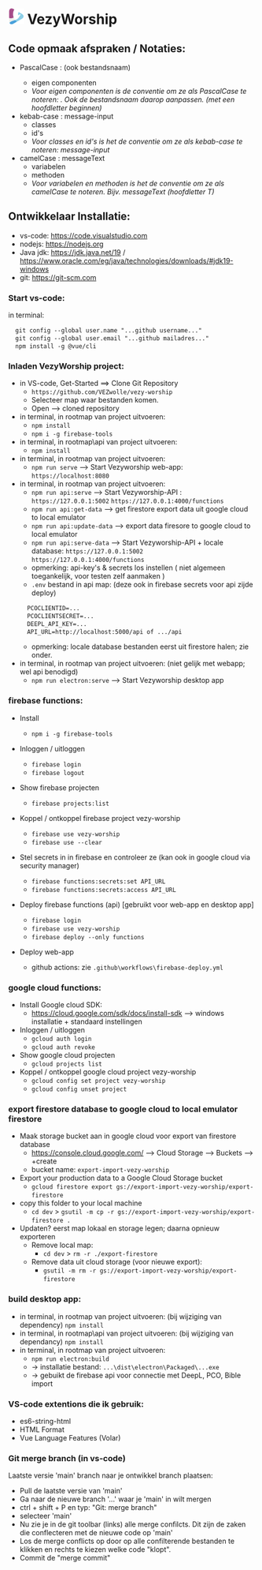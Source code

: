# ![VezyWorship](/public/icons/favicon-32x32.png) VezyWorship

## Code opmaak afspraken / Notaties:
- PascalCase : <MessageControl /> (ook bestandsnaam)
  - eigen componenten
  - _Voor eigen componenten is de conventie om ze als PascalCase te noteren: <MessageControl />. Ook de bestandsnaam daarop aanpassen. (met een hoofdletter beginnen)_
- kebab-case : message-input
  - classes
  - id's
  - _Voor classes en id's is het de conventie om ze als kebab-case te noteren: message-input_
- camelCase : messageText
  - variabelen
  - methoden
  - _Voor variabelen en methoden is het de conventie om ze als camelCase te noteren. Bijv. messageText (hoofdletter T)_

## Ontwikkelaar Installatie:
- vs-code: https://code.visualstudio.com
- nodejs: https://nodejs.org
- Java jdk: https://jdk.java.net/19 / https://www.oracle.com/eg/java/technologies/downloads/#jdk19-windows
- git: https://git-scm.com

### Start vs-code:
in terminal:
```
  git config --global user.name "...github username..."
  git config --global user.email "...github mailadres..."
  npm install -g @vue/cli
```
### Inladen VezyWorship project:
- in VS-code, Get-Started ==> Clone Git Repository
  - `https://github.com/VEZwolle/vezy-worship`
  - Selecteer map waar bestanden komen.
  - Open --> cloned repository
- in terminal, in rootmap van project uitvoeren:
  - `npm install`
  - `npm i -g firebase-tools`
- in terminal, in rootmap\api van project uitvoeren:
  - `npm install`
- in terminal, in rootmap van project uitvoeren: 
  - `npm run serve`   --> Start Vezyworship web-app: `https://localhost:8080`
- in terminal, in rootmap van project uitvoeren: 
  - `npm run api:serve`   --> Start Vezyworship-API : `https://127.0.0.1:5002` `https://127.0.0.1:4000/functions`
  - `npm run api:get-data`  --> get firestore export data uit google cloud to local emulator
  - `npm run api:update-data` --> export data firesore to google cloud to local emulator
  - `npm run api:serve-data`   --> Start Vezyworship-API + locale database: `https://127.0.0.1:5002` `https://127.0.0.1:4000/functions`
  - opmerking: api-key's & secrets los instellen ( niet algemeen toegankelijk, voor testen zelf aanmaken )
   - `.env` bestand in api map: (deze ook in firebase secrets voor api zijde deploy)
    ```
      PCOCLIENTID=...
      PCOCLIENTSECRET=...
      DEEPL_API_KEY=...
      API_URL=http://localhost:5000/api of .../api
    ```
  - opmerking: locale database bestanden eerst uit firestore halen; zie onder.
- in terminal, in rootmap van project uitvoeren: (niet gelijk met webapp; wel api benodigd)
  - `npm run electron:serve`   --> Start Vezyworship desktop app
### firebase functions:
- Install
  - `npm i -g firebase-tools`
- Inloggen / uitloggen
  - `firebase login` 
  - `firebase logout`
- Show firebase projecten
  - `firebase projects:list`
- Koppel / ontkoppel firebase project vezy-worship
  - `firebase use vezy-worship`
  - `firebase use --clear`

- Stel secrets in in firebase en controleer ze (kan ook in google cloud via security manager)
  - `firebase functions:secrets:set API_URL`
  - `firebase functions:secrets:access API_URL`
- Deploy firebase functions (api) [gebruikt voor web-app en desktop app]
  - `firebase login` 
  - `firebase use vezy-worship`
  - `firebase deploy --only functions`
- Deploy web-app
  - github actions: zie `.github\workflows\firebase-deploy.yml`
### google cloud functions:
- Install Google cloud SDK: 
  - https://cloud.google.com/sdk/docs/install-sdk --> windows installatie + standaard instellingen
- Inloggen / uitloggen
  - `gcloud auth login` 
  - `gcloud auth revoke`
- Show google cloud projecten
  - `gcloud projects list`
- Koppel / ontkoppel google cloud project vezy-worship
  - `gcloud config set project vezy-worship`
  - `gcloud config unset project`
### export firestore database to google cloud to local emulator firestore
- Maak storage bucket aan in google cloud voor export van firestore database
  - https://console.cloud.google.com/ --> Cloud Storage --> Buckets --> +create
  - bucket name: `export-import-vezy-worship`
- Export your production data to a Google Cloud Storage bucket
  - `gcloud firestore export gs://export-import-vezy-worship/export-firestore`
- copy this folder to your local machine
  - `cd dev` > `gsutil -m cp -r gs://export-import-vezy-worship/export-firestore .`
- Updaten? eerst map lokaal en storage legen; daarna opnieuw exporteren
  - Remove local map:
    - `cd dev` > `rm -r ./export-firestore`
  - Remove data uit cloud storage (voor nieuwe export):
    - `gsutil -m rm -r gs://export-import-vezy-worship/export-firestore`

### build desktop app:
- in terminal, in rootmap van project uitvoeren: (bij wijziging van dependency)
    `npm install`
- in terminal, in rootmap\api van project uitvoeren: (bij wijziging van dependancy)
    `npm install`
- in terminal, in rootmap van project uitvoeren: 
    - `npm run electron:build`
    - -> installatie bestand: `...\dist\electron\Packaged\...exe`
    - -> gebuikt de firebase api voor connectie met DeepL, PCO, Bible import

### VS-code extentions die ik gebruik:
- es6-string-html
- HTML Format
- Vue Language Features (Volar)

### Git merge branch (in vs-code)
Laatste versie 'main' branch naar je ontwikkel branch plaatsen:
- Pull de laatste versie van 'main'
- Ga naar de nieuwe branch '...' waar je 'main' in wilt mergen
- ctrl + shift + P en typ: "Git: merge branch"
- selecteer 'main'
- Nu zie je in de git toolbar (links) alle merge confilcts. Dit zijn de zaken die conflecteren met de nieuwe code op 'main'
- Los de merge conflicts op door op alle confilterende bestanden te klikken en rechts te kiezen welke code "klopt".
- Commit de "merge commit"
